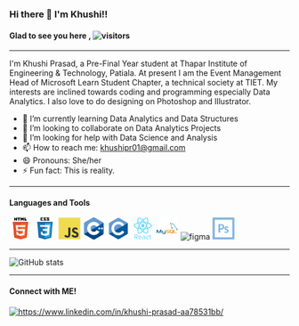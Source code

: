 ### Hi there 👋 I'm Khushi!!

#### Glad to see you here ,  ![visitors](https://visitor-badge.glitch.me/badge?page_id=khushipr.khushipr&left_color=grey&right_color=blue)

***

I'm Khushi Prasad, a Pre-Final Year student at Thapar Institute of Engineering & Technology, Patiala.
At present I am the Event Management Head of Microsoft Learn Student Chapter, a technical society at TIET.
My interests are inclined towards coding and programming especially Data Analytics. I also love to do designing on Photoshop and Illustrator.


- 🌱 I’m currently learning Data Analytics and Data Structures
- 👯 I’m looking to collaborate on Data Analytics Projects
- 🤔 I’m looking for help with Data Science and Analysis
- 📫 How to reach me: <khushipr01@gmail.com>
- 😄 Pronouns: She/her
- ⚡ Fun fact: This is reality.

___


#### Languages and Tools
<p align="left"> <img src="https://raw.githubusercontent.com/devicons/devicon/master/icons/html5/html5-original-wordmark.svg" alt="html5" width="40"/> <img src="https://raw.githubusercontent.com/devicons/devicon/master/icons/css3/css3-original-wordmark.svg" alt="css3" width="40"/> <img src="https://raw.githubusercontent.com/devicons/devicon/master/icons/javascript/javascript-original.svg" alt="javascript" width="40"/> <img src="https://raw.githubusercontent.com/devicons/devicon/master/icons/cplusplus/cplusplus-original.svg" alt="cplusplus" width="40"/> <img src="https://raw.githubusercontent.com/devicons/devicon/master/icons/c/c-original.svg" alt="c" width="40"/> <img src="https://raw.githubusercontent.com/devicons/devicon/master/icons/react/react-original-wordmark.svg" alt="react" width="40"/> <img src="https://raw.githubusercontent.com/devicons/devicon/master/icons/mysql/mysql-original-wordmark.svg" alt="mysql" width="40"/> <img src="https://www.vectorlogo.zone/logos/figma/figma-icon.svg" alt="figma" width="40"/> <img src="https://raw.githubusercontent.com/devicons/devicon/master/icons/photoshop/photoshop-line.svg" alt="photoshop" width="40"/> </p>


***

![GitHub stats](https://github-readme-stats.vercel.app/api?username=khushipr&show_icons=true&theme=react)

***

#### Connect with ME!

<a href="https://linkedin.com/in/https://www.linkedin.com/in/khushi-prasad-aa78531bb/" target="blank"><img align="center" src="https://raw.githubusercontent.com/rahuldkjain/github-profile-readme-generator/master/src/images/icons/Social/linked-in-alt.svg" alt="https://www.linkedin.com/in/khushi-prasad-aa78531bb/" height="30" width="40" /></a>
